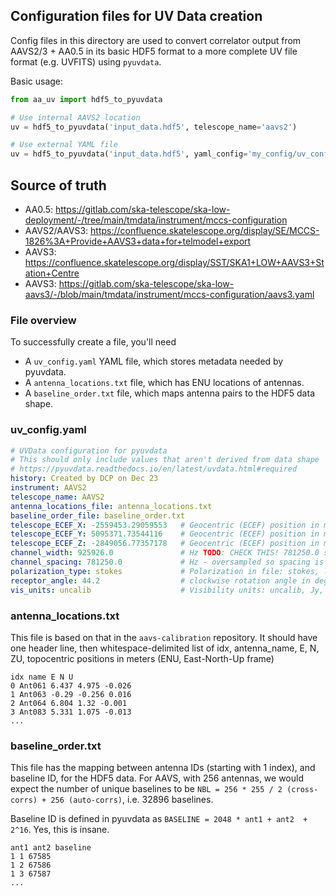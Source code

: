 ## Configuration files for UV Data creation

Config files in this directory are used to convert correlator output from AAVS2/3 + AA0.5
in its basic HDF5 format to a more complete UV file format (e.g. UVFITS) using `pyuvdata`.

Basic usage:
```python
from aa_uv import hdf5_to_pyuvdata

# Use internal AAVS2 location
uv = hdf5_to_pyuvdata('input_data.hdf5', telescope_name='aavs2')

# Use external YAML file
uv = hdf5_to_pyuvdata('input_data.hdf5', yaml_config='my_config/uv_config.yaml')
```

## Source of truth

* AA0.5: https://gitlab.com/ska-telescope/ska-low-deployment/-/tree/main/tmdata/instrument/mccs-configuration
* AAVS2/AAVS3: https://confluence.skatelescope.org/display/SE/MCCS-1826%3A+Provide+AAVS3+data+for+telmodel+export
* AAVS3: https://confluence.skatelescope.org/display/SST/SKA1+LOW+AAVS3+Station+Centre
* AAVS3: https://gitlab.com/ska-telescope/ska-low-aavs3/-/blob/main/tmdata/instrument/mccs-configuration/aavs3.yaml

### File overview

To successfully create a file, you'll need

* A `uv_config.yaml` YAML file, which stores metadata needed by pyuvdata.
* A `antenna_locations.txt` file, which has ENU locations of antennas.
* A `baseline_order.txt` file, which maps antenna pairs to the HDF5 data shape.


### uv_config.yaml

```yaml
# UVData configuration for pyuvdata
# This should only include values that aren't derived from data shape
# https://pyuvdata.readthedocs.io/en/latest/uvdata.html#required
history: Created by DCP on Dec 23
instrument: AAVS2
telescope_name: AAVS2
antenna_locations_file: antenna_locations.txt
baseline_order_file: baseline_order.txt
telescope_ECEF_X: -2559453.29059553   # Geocentric (ECEF) position in meters, X
telescope_ECEF_Y: 5095371.73544116    # Geocentric (ECEF) position in meters, Y
telescope_ECEF_Z: -2849056.77357178   # Geocentric (ECEF) position in meters, Z
channel_width: 925926.0               # Hz TODO: CHECK THIS! 781250.0 spacing after oversample?
channel_spacing: 781250.0             # Hz - oversampled so spacing is smaller than width
polarization_type: stokes             # Polarization in file: stokes, linear, or circular
receptor_angle: 44.2                  # clockwise rotation angle in degrees away from N-E
vis_units: uncalib                    # Visibility units: uncalib, Jy, or K str
```

### antenna_locations.txt

This file is based on that in the `aavs-calibration` repository. It should have one header line, then
whitespace-delimited list of idx, antenna_name, E, N, ZU, topocentric positions in meters (ENU, East-North-Up frame)

```
idx name E N U
0 Ant061 6.437 4.975 -0.026
1 Ant063 -0.29 -0.256 0.016
2 Ant064 6.804 1.32 -0.001
3 Ant083 5.331 1.075 -0.013
...
```

### baseline_order.txt

This file has the mapping between antenna IDs (starting with 1 index), and baseline ID, for the HDF5 data. For AAVS, with 256 antennas, we would expect the number of unique baselines to be `NBL = 256 * 255 / 2 (cross-corrs) + 256 (auto-corrs)`, i.e. 32896 baselines.

Baseline ID is defined in pyuvdata as `BASELINE = 2048 * ant1 + ant2  + 2^16`. Yes, this is insane.

```
ant1 ant2 baseline
1 1 67585
1 2 67586
1 3 67587
...
```
